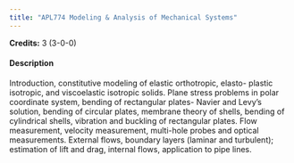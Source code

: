 ```yaml
---
title: "APL774 Modeling & Analysis of Mechanical Systems"
---
```

**Credits:** 3 (3-0-0)

#### Description
Introduction, constitutive modeling of elastic orthotropic, elasto- plastic isotropic, and viscoelastic isotropic solids. Plane stress problems in polar coordinate system, bending of rectangular plates- Navier and Levy’s solution, bending of circular plates, membrane theory of shells, bending of cylindrical shells, vibration and buckling of rectangular plates. Flow measurement, velocity measurement, multi-hole probes and optical measurements. External flows, boundary layers (laminar and turbulent); estimation of lift and drag, internal flows, application to pipe lines.